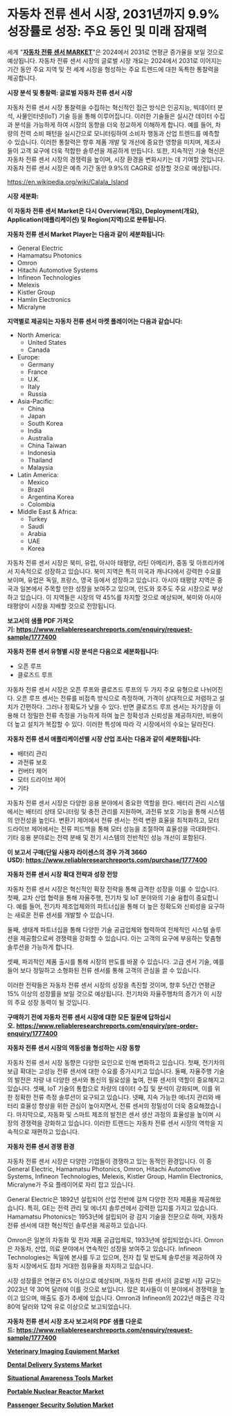 <p><h1>자동차 전류 센서 시장, 2031년까지 9.9% 성장률로 성장: 주요 동인 및 미래 잠재력</h1></p><p>세계 "<strong><a href="https://www.reliableresearchreports.com/global-automotive-current-sensor-market-r1777400?utm_campaign=106&utm_medium=8&utm_source=Github&utm_content=ia&utm_term=26112024&utm_id=automotive-current-sensor">자동차 전류 센서 MARKET</a></strong>"은 2024에서 2031로 연평균 증가율을 보일 것으로 예상됩니다. 자동차 전류 센서 시장의 글로벌 시장 개요는 2024에서 2031로 이어지는 기간 동안 주요 지역 및 전 세계 시장을 형성하는 주요 트렌드에 대한 독특한 통찰력을 제공합니다.</p>
<p><strong>시장 분석 및 통찰력: 글로벌 자동차 전류 센서 시장</strong></p>
<p><p>자동차 전류 센서 시장 통찰력을 수집하는 혁신적인 접근 방식은 인공지능, 빅데이터 분석, 사물인터넷(IoT) 기술 등을 통해 이루어집니다. 이러한 기술들은 실시간 데이터 수집과 분석을 가능하게 하여 시장의 동향을 더욱 정교하게 이해하게 합니다. 예를 들어, 차량의 전력 소비 패턴을 실시간으로 모니터링하여 소비자 행동과 산업 트렌드를 예측할 수 있습니다. 이러한 통찰력은 향후 제품 개발 및 개선에 중요한 영향을 미치며, 제조사들이 고객 요구에 더욱 적합한 솔루션을 제공하게 만듭니다. 또한, 지속적인 기술 혁신은 자동차 전류 센서 시장의 경쟁력을 높이며, 시장 환경을 변화시키는 데 기여할 것입니다. 자동차 전류 센서 시장은 예측 기간 동안 9.9%의 CAGR로 성장할 것으로 예상됩니다.</p></p>
<p><a href="%7CAUTHORITHY_DOMAIN_URL%7C?utm_campaign=106&utm_medium=8&utm_source=Github&utm_content=ia&utm_term=26112024&utm_id=automotive-current-sensor">https://en.wikipedia.org/wiki/Calala_Island</a></p>
<p><strong>시장 세분화:</strong></p>
<p><strong>이 자동차 전류 센서 Market은 다시 Overview(개요), Deployment(개요), Application(애플리케이션) 및 Region(지역)으로 분류됩니다.</strong></p>
<p><strong>자동차 전류 센서 Market Player는 다음과 같이 세분화됩니다:</strong></p>
<p><ul><li>General Electric</li><li>Hamamatsu Photonics</li><li>Omron</li><li>Hitachi Automotive Systems</li><li>Infineon Technologies</li><li>Melexis</li><li>Kistler Group</li><li>Hamlin Electronics</li><li>Micralyne</li></ul></p>
<p><strong>지역별로 제공되는 자동차 전류 센서 마켓 플레이어는 다음과 같습니다:</strong></p>
<p><ul>
    <li>
        North America:
        <ul>
            <li>United States</li>
            <li>Canada</li>
        </ul>
    </li>
    <li>
        Europe:
        <ul>
            <li>Germany</li>
            <li>France</li>
            <li>U.K.</li>
            <li>Italy</li>
            <li>Russia</li>
        </ul>
    </li>
    <li>
        Asia-Pacific:
        <ul>
            <li>China</li>
            <li>Japan</li>
            <li>South Korea</li>
            <li>India</li>
            <li>Australia</li>
            <li>China Taiwan</li>
            <li>Indonesia</li>
            <li>Thailand</li>
            <li>Malaysia</li>
        </ul>
    </li>
    <li>
        Latin America:
        <ul>
            <li>Mexico</li>
            <li>Brazil</li>
            <li>Argentina Korea</li>
            <li>Colombia</li>
        </ul>
    </li>
    <li>
        Middle East & Africa:
        <ul>
            <li>Turkey</li>
            <li>Saudi</li>
            <li>Arabia</li>
            <li>UAE</li>
            <li>Korea</li>
        </ul>
    </li>
    </ul></p>
<p><p>자동차 전류 센서 시장은 북미, 유럽, 아시아 태평양, 라틴 아메리카, 중동 및 아프리카에서 지속적으로 성장하고 있습니다. 북미 지역은 특히 미국과 캐나다에서 강력한 수요를 보이며, 유럽은 독일, 프랑스, 영국 등에서 성장하고 있습니다. 아시아 태평양 지역은 중국과 일본에서 주목할 만한 성장을 보여주고 있으며, 인도와 호주도 주요 시장으로 부상하고 있습니다. 이 지역들은 시장의 약 45%를 차지할 것으로 예상되며, 북미와 아시아 태평양이 시장을 지배할 것으로 전망됩니다.</p></p>
<p><strong>보고서의 샘플 PDF 가져오기:&nbsp;<a href="https://www.reliableresearchreports.com/enquiry/request-sample/1777400?utm_campaign=106&utm_medium=8&utm_source=Github&utm_content=ia&utm_term=26112024&utm_id=automotive-current-sensor">https://www.reliableresearchreports.com/enquiry/request-sample/1777400</a></strong></p>
<p><strong>자동차 전류 센서 유형별 시장 분석은 다음으로 세분화됩니다:</strong></p>
<p><ul><li>오픈 루프</li><li>클로즈드 루프</li></ul></p>
<p><p>자동차 전류 센서 시장은 오픈 루프와 클로즈드 루프의 두 가지 주요 유형으로 나뉘어진다. 오픈 루프 센서는 전류를 비접촉 방식으로 측정하며, 가격이 상대적으로 저렴하고 설치가 간편하다. 그러나 정확도가 낮을 수 있다. 반면 클로즈드 루프 센서는 자기장을 이용해 더 정밀한 전류 측정을 가능하게 하여 높은 정확성과 신뢰성을 제공하지만, 비용이 더 높고 설치가 복잡할 수 있다. 이러한 특성에 따라 각 시장에서의 수요는 달라진다.</p></p>
<p><strong>자동차 전류 센서 애플리케이션별 시장 산업 조사는 다음과 같이 세분화됩니다:</strong></p>
<p><ul><li>배터리 관리</li><li>과전류 보호</li><li>컨버터 제어</li><li>모터 드라이브 제어</li><li>기타</li></ul></p>
<p><p>자동차 전류 센서 시장은 다양한 응용 분야에서 중요한 역할을 한다. 배터리 관리 시스템에서는 배터리 상태 모니터링 및 충전 관리를 지원하며, 과전류 보호 기능을 통해 시스템의 안전성을 높인다. 변환기 제어에서 전류 센서는 전력 변환 효율을 최적화하고, 모터 드라이브 제어에서는 전류 피드백을 통해 모터 성능을 조절하여 효율성을 극대화한다. 기타 응용 분야로는 전력 분배 및 전기 시스템의 전반적인 성능 개선이 포함된다.</p></p>
<p><strong>이 보고서 구매(단일 사용자 라이센스의 경우 가격 3660 USD):&nbsp;<a href="https://www.reliableresearchreports.com/purchase/1777400?utm_campaign=106&utm_medium=8&utm_source=Github&utm_content=ia&utm_term=26112024&utm_id=automotive-current-sensor">https://www.reliableresearchreports.com/purchase/1777400</a></strong></p>
<p><strong>자동차 전류 센서 시장 확대 전략과 성장 전망</strong></p>
<p><p>자동차 전류 센서 시장은 혁신적인 확장 전략을 통해 급격한 성장을 이룰 수 있습니다. 첫째, 교차 산업 협력을 통해 자율주행, 전기차 및 IoT 분야와의 기술 융합이 중요합니다. 예를 들어, 전기차 제조업체와의 파트너십을 통해 더 높은 정확도와 신뢰성을 요구하는 새로운 전류 센서를 개발할 수 있습니다. </p><p>둘째, 생태계 파트너십을 통해 다양한 기술 공급업체와 협력하여 전체적인 시스템 솔루션을 제공함으로써 경쟁력을 강화할 수 있습니다. 이는 고객의 요구에 부응하는 맞춤형 솔루션을 가능하게 합니다. </p><p>셋째, 파괴적인 제품 출시를 통해 시장의 판도를 바꿀 수 있습니다. 고급 센서 기술, 예를 들어 보다 정밀하고 소형화된 전류 센서를 통해 고객의 관심을 끌 수 있습니다.</p><p>이러한 전략들은 자동차 전류 센서 시장의 성장을 촉진할 것이며, 향후 5년간 연평균 15% 이상의 성장률을 보일 것으로 예상됩니다. 전기차와 자율주행차의 증가가 이 시장의 주요 성장 동력이 될 것입니다.</p></p>
<p><strong>구매하기 전에 자동차 전류 센서 시장에 대한 모든 질문에 답하십시오.&nbsp;<a href="https://www.reliableresearchreports.com/enquiry/pre-order-enquiry/1777400?utm_campaign=106&utm_medium=8&utm_source=Github&utm_content=ia&utm_term=26112024&utm_id=automotive-current-sensor">https://www.reliableresearchreports.com/enquiry/pre-order-enquiry/1777400</a></strong><strong></strong></p>
<p><strong>자동차 전류 센서 시장의 역동성을 형성하는 시장 동향</strong></p>
<p><p>자동차 전류 센서 시장 동향은 다양한 요인으로 인해 변화하고 있습니다. 첫째, 전기차의 보급 확대는 고성능 전류 센서에 대한 수요를 증가시키고 있습니다. 둘째, 자율주행 기술의 발전은 차량 내 다양한 센서와 통신의 필요성을 높여, 전류 센서의 역할이 중요해지고 있습니다. 셋째, IoT 기술의 통합으로 차량의 데이터 수집 및 분석이 강화되며, 이를 위한 정확한 전류 측정 솔루션이 요구되고 있습니다. 넷째, 지속 가능한 에너지 관리와 배터리 효율성 향상을 위한 관심이 높아지면서, 전류 센서의 정밀성이 더욱 중요해졌습니다. 마지막으로, 자동화 및 스마트 제조의 발전은 센서 생산 과정의 효율성을 높이며 시장의 경쟁력을 강화하고 있습니다. 이러한 트렌드는 자동차 전류 센서 시장의 역학을 지속적으로 재편하고 있습니다.</p></p>
<p><strong>자동차 전류 센서 경쟁 환경</strong></p>
<p><p>자동차 전류 센서 시장은 다양한 기업들이 경쟁하고 있는 동적인 환경입니다. 이 중 General Electric, Hamamatsu Photonics, Omron, Hitachi Automotive Systems, Infineon Technologies, Melexis, Kistler Group, Hamlin Electronics, Micralyne가 주요 플레이어로 자리 잡고 있습니다.</p><p>General Electric은 1892년 설립되어 산업 전반에 걸쳐 다양한 전자 제품을 제공해왔습니다. 특히, GE는 전력 관리 및 에너지 솔루션에서 강력한 입지를 가지고 있습니다. Hamamatsu Photonics는 1953년에 설립되어 광 감지 기술을 전문으로 하며, 자동차 전류 센서에 대한 혁신적인 솔루션을 제공하고 있습니다.</p><p>Omron은 일본의 자동화 및 전자 제품 공급업체로, 1933년에 설립되었습니다. Omron은 자동차, 산업, 의료 분야에서 연속적인 성장을 보여주고 있습니다. Infineon Technologies는 독일에 본사를 두고 있으며, 전자 칩 및 반도체 솔루션을 제공하여 자동차 시장에서도 점차 거대한 점유율을 차지하고 있습니다.</p><p>시장 성장률은 연평균 6% 이상으로 예상되며, 자동차 전류 센서의 글로벌 시장 규모는 2023년 약 30억 달러에 이를 것으로 보입니다. 많은 회사들이 이 분야에서 경쟁력을 높이고 있으며, 매출도 증가 추세에 있습니다. Omron과 Infineon의 2022년 매출은 각각 80억 달러와 12억 유로 이상으로 보고되었습니다.</p></p>
<p><strong>자동차 전류 센서 시장 조사 보고서의 PDF 샘플 다운로드:&nbsp;<a href="https://www.reliableresearchreports.com/enquiry/request-sample/1777400?utm_campaign=106&utm_medium=8&utm_source=Github&utm_content=ia&utm_term=26112024&utm_id=automotive-current-sensor">https://www.reliableresearchreports.com/enquiry/request-sample/1777400</a></strong></p>
<p><strong><p><a href="https://github.com/julyju69/Market-Research-Report-List-5/blob/main/veterinary-imaging-equipment-market.md?utm_campaign=106&utm_medium=8&utm_source=Github&utm_content=ia&utm_term=26112024&utm_id=automotive-current-sensor">Veterinary Imaging Equipment Market</a></p><p><a href="https://github.com/nathandecarvalho/Market-Research-Report-List-5/blob/main/dental-delivery-systems-market.md?utm_campaign=106&utm_medium=8&utm_source=Github&utm_content=ia&utm_term=26112024&utm_id=automotive-current-sensor">Dental Delivery Systems Market</a></p><p><a href="https://www.linkedin.com/pulse/projecting-growth-situational-awareness-tools-market-insights-vdpyf?utm_campaign=106&utm_medium=8&utm_source=Github&utm_content=ia&utm_term=26112024&utm_id=automotive-current-sensor">Situational Awareness Tools Market</a></p><p><a href="https://www.linkedin.com/pulse/portable-nuclear-reactor-market-growth-segmentation-regional-ibfgc?utm_campaign=106&utm_medium=8&utm_source=Github&utm_content=ia&utm_term=26112024&utm_id=automotive-current-sensor">Portable Nuclear Reactor Market</a></p><p><a href="https://issuu.com/reportprime-2/docs/passenger-security-solution-market-_562744ff4c27fa?utm_campaign=106&utm_medium=8&utm_source=Github&utm_content=ia&utm_term=26112024&utm_id=automotive-current-sensor">Passenger Security Solution Market</a></p></strong></p>